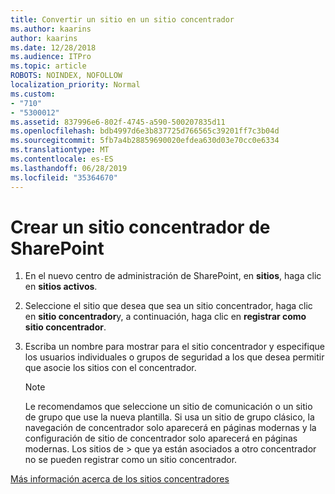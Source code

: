 ```yaml
---
title: Convertir un sitio en un sitio concentrador
ms.author: kaarins
author: kaarins
ms.date: 12/28/2018
ms.audience: ITPro
ms.topic: article
ROBOTS: NOINDEX, NOFOLLOW
localization_priority: Normal
ms.custom:
- "710"
- "5300012"
ms.assetid: 837996e6-802f-4745-a590-500207835d11
ms.openlocfilehash: bdb4997d6e3b837725d766565c39201ff7c3b04d
ms.sourcegitcommit: 5fb7a4b28859690020efdea630d03e70cc0e6334
ms.translationtype: MT
ms.contentlocale: es-ES
ms.lasthandoff: 06/28/2019
ms.locfileid: "35364670"
---
```

# <a name="create-a-sharepoint-hub-site"></a>Crear un sitio concentrador de SharePoint

1. En el nuevo centro de administración de SharePoint, en **sitios**, haga clic en **sitios activos**.

2. Seleccione el sitio que desea que sea un sitio concentrador, haga clic en **sitio concentrador**y, a continuación, haga clic en **registrar como sitio concentrador**.

3. Escriba un nombre para mostrar para el sitio concentrador y especifique los usuarios individuales o grupos de seguridad a los que desea permitir que asocie los sitios con el concentrador.

    > [!NOTE]
    >  Le recomendamos que seleccione un sitio de comunicación o un sitio de grupo que use la nueva plantilla. Si usa un sitio de grupo clásico, la navegación de concentrador solo aparecerá en páginas modernas y la configuración de sitio de concentrador solo aparecerá en páginas modernas. Los sitios de > que ya están asociados a otro concentrador no se pueden registrar como un sitio concentrador.
  
[Más información acerca de los sitios concentradores](https://go.microsoft.com/fwlink/?linkid=869149)
  
